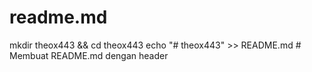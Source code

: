 # readme.md
mkdir theox443 &amp;&amp; cd theox443   echo "# theox443" >> README.md  # Membuat README.md dengan header
